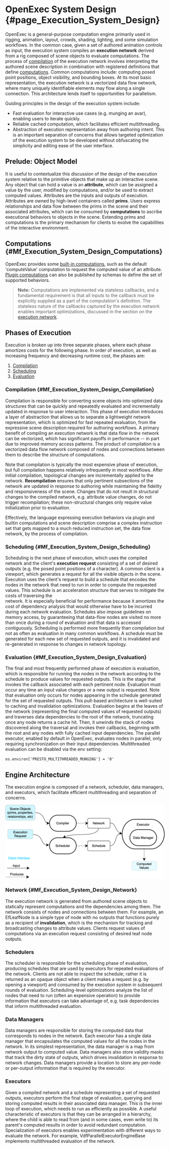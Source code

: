 # OpenExec System Design {#page_Execution_System_Design}

OpenExec is a general-purpose computation engine primarily used in rigging, 
animation, layout, crowds, shading, lighting, and some simulation workflows. 
In the common case, given a set of authored animation controls as input, the 
execution system compiles an **execution network** derived from a rig composed 
of scene objects to evaluate computations. The process of 
[compilation](#Mf_Execution_System_Design_Compilation) of the execution 
network involves interpreting the authored scene description in combination with 
registered definitions that define 
[computations](#Mf_Execution_System_Design_Computations). Common computations 
include: computing posed point positions, object visibility, and bounding boxes. 
At its most basic representation, the execution network is a vectorized data 
flow network, where many uniquely identifiable elements may flow along a single 
connection. This architecture lends itself to opportunities for parallelism. 

Guiding principles in the design of the execution system include:
- Fast evaluation for interactive use cases (e.g. munging an avar), enabling
  users to iterate quickly.
- Reliable cached computation, which facilitates efficient multithreading.
- Abstraction of execution representation away from authoring intent. This is
  an important separation of concerns that allows targeted optimization of the
  execution system to be developed without obfuscating the simplicity and
  editing ease of the user interface.

## Prelude: Object Model
It is useful to contextualize this discussion of the design of the execution 
system relative to the primitive objects that make up an interactive scene.  
Any object that can hold a value is an **attribute**, which can be assigned a 
value by the user, modified by computations, and/or be used to extract computed 
values. Attributes are the inputs and outputs of execution. Attributes are 
owned by high-level containers called **prims**. Users express relationships 
and data flow between the prims in the scene and their associated attributes, 
which can be consumed by **computations** to ascribe executional behaviors to 
objects in the scene. Extending prims and computations is the primary mechanism 
for clients to evolve the capabilities of the interactive environment. 

## Computations {#Mf_Execution_System_Design_Computations}
OpenExec provides some 
[built-in computations](#group_Exec_Builtin_Computations), such as the default 
'computeValue' computation to request the computed value of an attribute. 
[Plugin computations](#group_Exec_ComputationDefinitionLanguage) can also be 
published by schemas to define the set of supported behaviors.

> **Note:** Computations are implemented via stateless callbacks, and a
> fundamental requirement is that all inputs to the callback must be
> explicitly supplied as a part of the computation's definition. The stateless 
> nature of the callbacks captured by the execution network enables important 
> optimizations, discussed in the section on the 
> [execution network](#Mf_Execution_System_Design_Network).

## Phases of Execution
Execution is broken up into three separate phases, where each phase amortizes
costs for the following phase. In order of execution, as well as increasing
frequency and decreasing runtime cost, the phases are:
1. [Compilation](#Mf_Execution_System_Design_Compilation)
2. [Scheduling](#Mf_Execution_System_Design_Scheduling)
3. [Evaluation](#Mf_Execution_System_Design_Evaluation)

### Compilation {#Mf_Execution_System_Design_Compilation}
Compilation is responsible for converting scene objects into optimized data
structures that can be quickly and repeatedly evaluated and incrementally
updated in response to user interaction. This phase of execution introduces a
layer of abstraction that allows us to separate a lightweight network 
representation, which is optimized for fast repeated evaluation, from the 
expressive scene description required for authoring workflows. A primary 
benefit of compiling an execution network is that data flow in the 
network can be vectorized, which has significant payoffs in performance -- in 
part due to improved memory access patterns. The product of compilation is a 
vectorized data flow network composed of nodes and connections between them to 
describe the structure of computations. 

Note that compilation is typically the most expensive phase of execution, but 
full compilation happens relatively infrequently in most workflows. After 
initial compilation, topological changes are incrementally applied to the 
network. **Recompilation** ensures that only pertinent subsections of the 
network are updated in response to authoring while maintaining the fidelity and 
responsiveness of the scene. Changes that do not result in structural changes 
to the compiled network, e.g. attribute value changes, do not trigger 
recompilation; these non-structural changes only require value initialization 
prior to evaluation. 

Effectively, the language expressing execution behaviors via plugin and 
builtin computations and scene description comprise a complex instruction set 
that gets mapped to a much reduced instruction set, the data flow network, by 
the process of compilation.  

### Scheduling {#Mf_Execution_System_Design_Scheduling}
Scheduling is the next phase of execution, which uses the compiled network and 
the client's **execution request** consisting of a set of desired outputs (e.g. 
the posed point positions of a character). A common client is a viewport, which 
generates a request for all the visible objects in the scene. Execution uses 
the client's request to build a schedule that encodes the nodes in the network 
that need to run in order to compute the requested values. This schedule is an 
acceleration structure that serves to mitigate the costs of traversing the  
network. It is especially beneficial for performance because it amortizes the 
cost of dependency analysis that would otherwise have to be incurred during 
each network evaluation. Schedules also impose guidelines on memory access, by 
guaranteeing that data-flow nodes are visited no more than once during a round 
of evaluation and that data is accessed contiguously. Scheduling is performed 
more frequently than compilation but not as often as evaluation in many common 
workflows. A schedule must be generated for each new set of requested outputs, 
and it is invalidated and re-generated in response to changes in network 
topology.

### Evaluation {#Mf_Execution_System_Design_Evaluation}
The final and most frequently performed phase of execution is evaluation, 
which is responsible for running the nodes in the network according to the 
schedule to produce values for requested outputs. This is the stage that 
invokes the callback associated with each pertinent node. Evaluation must occur 
any time an input value changes or a new output is requested. Note that 
evaluation only occurs for nodes appearing in the schedule generated for the 
set of requested outputs. This pull-based architecture is well-suited to 
caching and invalidation optimizations. Evaluation begins at the leaves of the 
network (representing the final computed values of requested outputs) and 
traverses data dependencies to the root of the network, truncating once any 
node returns a cache hit. Then, it unwinds the stack of nodes discovered along 
the traversal and invokes their callbacks, beginning with the root and any 
nodes with fully cached input dependencies. The parallel executor, enabled by 
default in OpenExec, evaluates nodes in parallel, only requiring 
synchronization on their input dependencies. Multithreaded evaluation can be 
disabled via the env setting: 

    os.environ['PRESTO_MULTITHREADED_MUNGING'] = '0'

## Engine Architecture
The execution engine is composed of a network, scheduler, data managers, and 
executors, which facilitate efficient multithreading and separation of concerns.  

![Execution Engine](images/executionSystemDesignEngineArchitecture.drawio.svg 
"Execution Engine Architecture")

### Network {#Mf_Execution_System_Design_Network}
The execution network is generated from authored scene objects to statically 
represent computations and the dependencies among them. The network consists of 
nodes and connections between them. For example, an EfLeafNode is a simple type 
of node with no outputs that functions purely as a recipient of **invalidation**,
which is the mechanism for tracking and broadcasting changes to attribute values. 
Clients request values of computations via an execution request consisting of 
desired leaf node outputs.

### Schedulers
The scheduler is responsible for the scheduling phase of evaluation, producing 
schedules that are used by executors for repeated evaluations of the network. 
Clients are not able to inspect the schedule; rather it is returned as an 
opaque object when a client makes a request (e.g. by opening a viewport) and 
consumed by the execution system in subsequent rounds of evaluation. 
Scheduling-level optimizations analyze the list of nodes that need to run 
(often an expensive operation) to provide information that executors can take 
advantage of, e.g. task dependencies that inform multithreaded evaluation.

### Data Managers
Data managers are responsible for storing the computed data that corresponds 
to nodes in the network. Each executor has a single data manager that 
encapsulates the computed values for all the nodes in the network. In its 
simplest representation, the data manager is a map from network output to 
computed value. Data managers also store validity masks that track the dirty 
state of outputs, which drives invalidation in response to network changes. 
Data managers provide a location to store any per-node or per-output 
information that is required by the executor. 

### Executors
Given a compiled network and a schedule representing a set of requested 
outputs, executors perform the final stage of evaluation, querying and storing 
computed results in their associated data manager. This is the inner loop of 
execution, which needs to run as efficiently as possible. A useful 
characteristic of executors is that they can be arranged in a hierarchy, where 
the child is able to read from (and in some cases, even write to) its parent's 
computed results in order to avoid redundant computation. Specialization 
of executors enables experimentation with different ways to evaluate the 
network. For example, VdfParallelExecutorEngineBase implements multithreaded 
evaluation of the network.